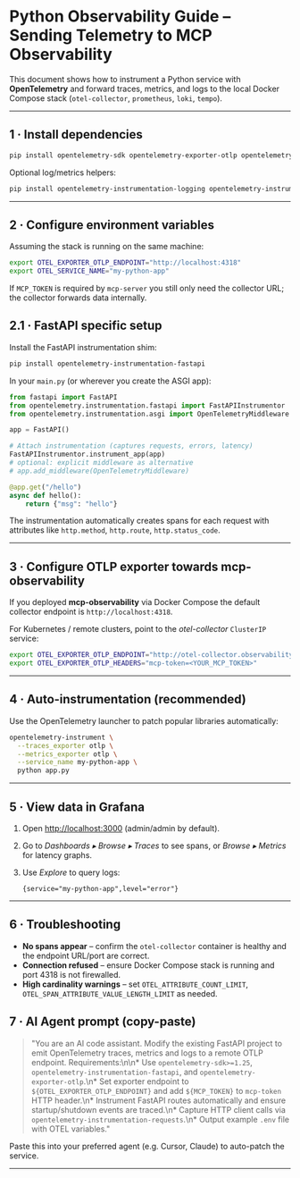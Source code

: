 # Python Observability Guide – Sending Telemetry to MCP Observability

This document shows how to instrument a Python service with **OpenTelemetry** and forward traces, metrics, and logs to the local Docker Compose stack (`otel-collector`, `prometheus`, `loki`, `tempo`).

---

## 1 · Install dependencies

```bash
pip install opentelemetry-sdk opentelemetry-exporter-otlp opentelemetry-instrumentation
```

Optional log/metrics helpers:

```bash
pip install opentelemetry-instrumentation-logging opentelemetry-instrumentation-requests
```

---

## 2 · Configure environment variables

Assuming the stack is running on the same machine:

```bash
export OTEL_EXPORTER_OTLP_ENDPOINT="http://localhost:4318"
export OTEL_SERVICE_NAME="my-python-app"
```

If `MCP_TOKEN` is required by `mcp-server` you still only need the collector URL; the collector forwards data internally.

## 2.1 · FastAPI specific setup

Install the FastAPI instrumentation shim:

```bash
pip install opentelemetry-instrumentation-fastapi
```

In your `main.py` (or wherever you create the ASGI app):

```python
from fastapi import FastAPI
from opentelemetry.instrumentation.fastapi import FastAPIInstrumentor
from opentelemetry.instrumentation.asgi import OpenTelemetryMiddleware

app = FastAPI()

# Attach instrumentation (captures requests, errors, latency)
FastAPIInstrumentor.instrument_app(app)
# optional: explicit middleware as alternative
# app.add_middleware(OpenTelemetryMiddleware)

@app.get("/hello")
async def hello():
    return {"msg": "hello"}
```

The instrumentation automatically creates spans for each request with attributes like `http.method`, `http.route`, `http.status_code`.

---

## 3 · Configure OTLP exporter towards mcp-observability

If you deployed **mcp-observability** via Docker Compose the default collector endpoint is `http://localhost:4318`.

For Kubernetes / remote clusters, point to the *otel-collector* `ClusterIP` service:

```bash
export OTEL_EXPORTER_OTLP_ENDPOINT="http://otel-collector.observability.svc:4318"
export OTEL_EXPORTER_OTLP_HEADERS="mcp-token=<YOUR_MCP_TOKEN>"
```

---

## 4 · Auto-instrumentation (recommended)

Use the OpenTelemetry launcher to patch popular libraries automatically:

```bash
opentelemetry-instrument \
  --traces_exporter otlp \
  --metrics_exporter otlp \
  --service_name my-python-app \
  python app.py
```

---

## 5 · View data in Grafana

1. Open <http://localhost:3000> (admin/admin by default).
2. Go to *Dashboards ▸ Browse ▸ Traces* to see spans, or *Browse ▸ Metrics* for latency graphs.
3. Use *Explore* to query logs:

   ```
   {service="my-python-app",level="error"}
   ```

---

## 6 · Troubleshooting

* **No spans appear** – confirm the `otel-collector` container is healthy and the endpoint URL/port are correct.
* **Connection refused** – ensure Docker Compose stack is running and port 4318 is not firewalled.
* **High cardinality warnings** – set `OTEL_ATTRIBUTE_COUNT_LIMIT`, `OTEL_SPAN_ATTRIBUTE_VALUE_LENGTH_LIMIT` as needed.

## 7 · AI Agent prompt (copy-paste)

> "You are an AI code assistant. Modify the existing FastAPI project to emit OpenTelemetry traces, metrics and logs to a remote OTLP endpoint. Requirements:\n\n* Use `opentelemetry-sdk>=1.25`, `opentelemetry-instrumentation-fastapi`, and `opentelemetry-exporter-otlp`.\n* Set exporter endpoint to `${OTEL_EXPORTER_OTLP_ENDPOINT}` and add `${MCP_TOKEN}` to `mcp-token` HTTP header.\n* Instrument FastAPI routes automatically and ensure startup/shutdown events are traced.\n* Capture HTTP client calls via `opentelemetry-instrumentation-requests`.\n* Output example `.env` file with OTEL variables."

Paste this into your preferred agent (e.g. Cursor, Claude) to auto-patch the service.

---
